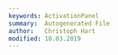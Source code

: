 ```yaml
---
keywords: ActivationPanel
summary:  Autogenerated File
author:   Christoph Hart
modified: 18.03.2019
---
```


